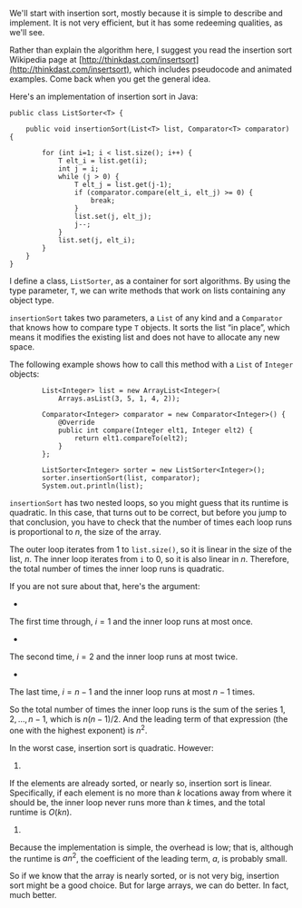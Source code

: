 We'll start with insertion sort, mostly because it is simple to describe and implement. It is not very efficient, but it has some redeeming qualities, as we'll see.


Rather than explain the algorithm here, I suggest you read the insertion sort Wikipedia page at [http://thinkdast.com/insertsort](http://thinkdast.com/insertsort), which includes pseudocode and animated examples. Come back when you get the general idea.

Here's an implementation of insertion sort in Java:

```code
public class ListSorter<T> {

    public void insertionSort(List<T> list, Comparator<T> comparator) {

        for (int i=1; i < list.size(); i++) {
            T elt_i = list.get(i);
            int j = i;
            while (j > 0) {
                T elt_j = list.get(j-1);
                if (comparator.compare(elt_i, elt_j) >= 0) {
                    break;
                }
                list.set(j, elt_j);
                j--;
            }
            list.set(j, elt_i);
        }
    }
}
```

I define a class, `ListSorter`, as a container for sort algorithms. By using the type parameter, `T`, we can write methods that work on lists containing any object type.


`insertionSort` takes two parameters, a `List` of any kind and a `Comparator` that knows how to compare type `T` objects. It sorts the list “in place”, which means it modifies the existing list and does not have to allocate any new space.


The following example shows how to call this method with a `List` of `Integer` objects:

```code
        List<Integer> list = new ArrayList<Integer>(
            Arrays.asList(3, 5, 1, 4, 2));

        Comparator<Integer> comparator = new Comparator<Integer>() {
            @Override
            public int compare(Integer elt1, Integer elt2) {
                return elt1.compareTo(elt2);
            }
        };

        ListSorter<Integer> sorter = new ListSorter<Integer>();
        sorter.insertionSort(list, comparator);
        System.out.println(list);
```

`insertionSort` has two nested loops, so you might guess that its runtime is quadratic. In this case, that turns out to be correct, but before you jump to that conclusion, you have to check that the number of times each loop runs is proportional to $n$, the size of the array.


The outer loop iterates from 1 to `list.size()`, so it is linear in the size of the list, $n$. The inner loop iterates from `i` to 0, so it is also linear in $n$. Therefore, the total number of times the inner loop runs is quadratic.


If you are not sure about that, here's the argument:



* 
The first time through, $i=1$ and the inner loop runs at most
once.

* 
The second time, $i=2$ and the inner loop runs at most twice.

* 
The last time, $i=n-1$ and the inner loop runs at most
$n-1$ times.


So the total number of times the inner loop runs is the sum of the series $1, 2, \ldots , n-1$, which is $n (n-1) / 2$. And the leading term of that expression (the one with the highest exponent) is $n^2$.


In the worst case, insertion sort is quadratic. However:



1. 
If the elements are already sorted, or nearly so, insertion sort is
linear. Specifically, if each element is no more than $k$
locations away from where it should be, the inner loop never runs more
than $k$ times, and the total runtime is $O(kn)$.

1. 
Because the implementation is simple, the overhead is low; that is,
although the runtime is $a n^2$, the coefficient of the leading
term, $a$, is probably small.


So if we know that the array is nearly sorted, or is not very big, insertion sort might be a good choice. But for large arrays, we can do better. In fact, much better.